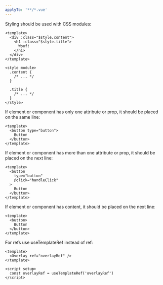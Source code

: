 ```yaml
---
applyTo: '**/*.vue'
---
```


Styling should be used with CSS modules:

```vue
<template>
  <div :class="$style.content">
    <h1 :class="$style.title">
      Woof!
    </h1>
  </div>
</template>

<style module>
  .content {
    /* ... */
  }

  .title {
    /* ... */
  }
</style>
```

If element or component has only one attribute or prop, it should be placed on the same line:

```vue
<template>
  <button type="button">
    Button
  </button>
</template>
```

If element or component has more than one attribute or prop, it should be placed on the next line:

```vue
<template>
  <button
    type="button"
    @click="handleClick"
  >
    Button
  </button>
</template>
```

If element or component has content, it should be placed on the next line:

```vue
<template>
  <button>
    Button
  </button>
</template>
```

For refs use useTemplateRef instead of ref:

```vue
<template>
  <Overlay ref="overlayRef" />
</template>

<script setup>
  const overlayRef = useTemplateRef('overlayRef')
</script>
```
